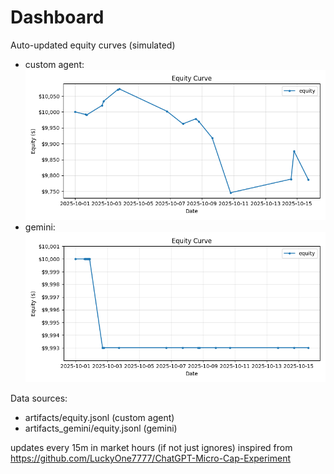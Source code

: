 # Dashboard

Auto-updated equity curves (simulated)

- custom agent: ![Equity Curve](artifacts/equity.png?v=f4cae04)
- gemini: ![Equity Curve (Gemini)](artifacts_gemini/equity.png?v=f4cae04)

Data sources:
- artifacts/equity.jsonl (custom agent)
- artifacts_gemini/equity.jsonl (gemini)

updates every 15m in market hours (if not just ignores)
inspired from https://github.com/LuckyOne7777/ChatGPT-Micro-Cap-Experiment